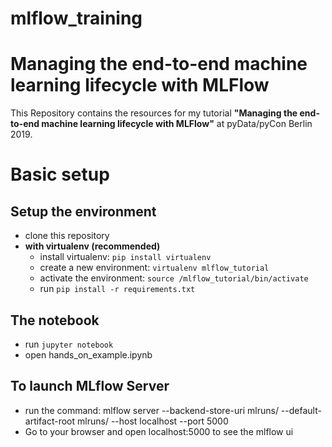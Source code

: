 # mlflow_training

# Managing the end-to-end machine learning lifecycle with MLFlow

This Repository contains the resources for my tutorial **"Managing the end-to-end machine learning lifecycle with MLFlow"** at pyData/pyCon Berlin 2019.

# Basic setup

## Setup the environment
- clone this repository
- **with virtualenv (recommended)**
  - install virtualenv: `pip install virtualenv`
  - create a new environment: `virtualenv mlflow_tutorial`
  - activate the environment: `source /mlflow_tutorial/bin/activate`
  - run `pip install -r requirements.txt`
 
 
## The notebook
- run `jupyter notebook`
- open hands_on_example.ipynb

## To launch MLflow Server
- run the command: mlflow server --backend-store-uri mlruns/ --default-artifact-root mlruns/ --host localhost --port 5000
- Go to your browser and open localhost:5000 to see the mlflow ui
